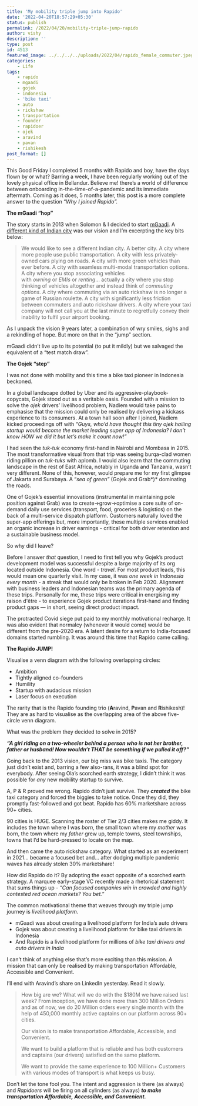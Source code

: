 ```yaml
---
title: 'My mobility triple jump into Rapido'
date: '2022-04-20T18:57:29+05:30'
status: publish
permalink: /2022/04/20/mobility-triple-jump-rapido
author: vishy
description: ''
type: post
id: 4513
featured_image: ../../../../uploads/2022/04/rapido_female_commuter.jpeg
categories: 
    - Life
tags: 
    - rapido
    - mgaadi
    - gojek
    - indonesia
    - 'bike taxi'
    - auto
    - rickshaw
    - transportation
    - founder
    - rapidoer
    - ojek
    - aravind
    - pavan
    - rishikesh
post_format: []
---
```


This Good Friday I completed 5 months with Rapido and boy, have the days flown by or what? Barring a week, I have been regularly working out of the lovely physical office in Bellandur. Believe me! there’s a world of difference between onboarding in-the-time-of-a-pandemic and its immediate aftermath. Coming as it does, 5 months later, this post is a more complete answer to the question “*Why I joined Rapido”.* 

**The mGaadi “hop”**

The story starts in 2013 when Solomon & I decided to start [mGaadi](https://www.bbc.com/news/business-29840206). A [different kind of Indian city](https://www.techsangam.com/2013/08/18/a-different-kind-of-indian-city/) was our vision and I’m excerpting the key bits below:

> We would like to see a different Indian city. A better city. A city where more people use public transportation. A city with less privately-owned cars plying on roads. A city with more green vehicles than ever before. A city with seamless multi-modal transportation options. A city where you stop associating vehicles with *owning* or *EMIs* or *renting*… actually a city where you stop thinking of vehicles altogether and instead think of *commuting options*. A city where commuting via an auto rickshaw is no longer a game of Russian roulette. A city with significantly less friction between commuters and auto rickshaw drivers.   A city where your taxi company will not call you at the last minute to regretfully convey their inability to fulfil your airport booking.
> 

As I unpack the vision 9 years later, a combination of wry smiles, sighs and a rekindling of hope. But more on that in the “jump” section.

mGaadi didn’t live up to its potential (to put it mildly) but we salvaged the equivalent of a “test match draw”. 

**The Gojek “step”**

I was not done with mobility and this time a bike taxi pioneer in Indonesia beckoned. 

In a global landscape dotted by Uber and its aggressive-playbook-copycats, Gojek stood out as a veritable oasis. Founded with a mission to solve the *ojek* drivers’ livelihood problem, Nadiem would take pains to emphasise that the mission could only be realised by delivering a kickass experience to its consumers. At a town hall soon after I joined, Nadiem kicked proceedings off with *“Guys, who’d have thought this tiny ojek hailing startup would become the market leading super app of Indonesia? I don’t know HOW we did it but let’s make it count now!”* 

I had seen the *tuk-tuk* economy first-hand in Nairobi and Mombasa in 2015. The most transformative visual from that trip was seeing burqa-clad women riding pillion on *tuk-tuks* with aplomb. I would also learn that the commuting landscape in the rest of East Africa, notably in Uganda and Tanzania, wasn’t very different. None of this, however, would prepare me for my first glimpse of Jakarta and Surabaya. A “*sea of green”* (Gojek and Grab*)* dominating the roads. 

One of Gojek’s essential innovations (instrumental in maintaining pole position against Grab) was to create→grow→optimise a core suite of on-demand daily use services (transport, food, groceries & logistics) on the back of a multi-service dispatch platform. Customers naturally  loved the super-app offerings but, more importantly, these multiple services enabled an organic increase in driver earnings - critical for both driver retention and a sustainable business model.

So why did I leave? 

Before I answer *that* question, I need to first tell you why Gojek’s product development model was  successful despite a large majority of its org located outside Indonesia. One word - *travel*. For most product leads, this would mean one quarterly visit. In my case, it was *one week in Indonesia every month* - a streak that would only be broken in Feb 2020. Alignment with business leaders and Indonesian teams was the primary agenda of these trips. Personally for me, these trips were critical in energising my raison d'être - to experience Gojek product iterations first-hand and finding product gaps — in short, seeing direct product impact.

The protracted Covid siege put paid to my monthly motivational recharge. It was also evident that normalcy (whenever it would come) would be different from the pre-2020 era. A latent desire for a return to India-focused domains started rumbling. It was around this time that Rapido came calling. 

**The Rapido JUMP!**

Visualise a venn diagram with the following overlapping circles:

- Ambition
- Tightly aligned co-founders
- Humility
- Startup with audacious mission
- Laser focus on execution

The rarity that is the Rapido founding trio (**A**ravind, **P**avan and **R**ishikesh)! They are as hard to visualise as the overlapping area of the above five-circle venn diagram.

What was the problem they decided to solve in 2015?

***“A girl riding on a two-wheeler behind a person who is not her brother, father or husband! Now wouldn’t THAT be something if we pulled it off?”***

Going back to the 2013 vision, our big miss was bike taxis. The category just didn’t exist and, barring a few also-rans, it was a blind spot for everybody. After seeing Ola’s scorched earth strategy, I didn’t think it was possible for *any* new mobility startup to survive. 

A, P & R proved me wrong. Rapido didn’t just survive. They ***created*** the bike taxi category and forced the biggies to take notice. Once they did, they promptly fast-followed and got beat. Rapido has 60% marketshare across 90+ cities.

90 cities is HUGE. Scanning the roster of Tier 2/3 cities makes me giddy. It includes the town where I was *born*, the small town where my *mother* was born, the town where my *father* grew up, temple towns, steel townships, towns that I’d be hard-pressed to locate on the map. 

And then came the auto rickshaw category. What started as an experiment in 2021... became a focused bet and... after dodging multiple pandemic waves has already stolen 30% marketshare! 

How did Rapido do it? By adopting the exact opposite of a scorched earth strategy. A marquee early-stage VC recently made a rhetorical statement that sums things up - *“Can focused companies win in crowded and highly contested red ocean markets? You bet.”*

The common motivational theme that weaves through my triple jump journey is *livelihood platform*.

- mGaadi was about creating a livelihood platform for India’s auto drivers
- Gojek was about creating a livelihood platform for bike taxi drivers in Indonesia
- And Rapido is a livelihood platform for millions of *bike taxi drivers and auto drivers in India*

I can’t think of anything else that’s more exciting than this mission. A mission that can only be realised by making transportation Affordable, Accessible and Convenient. 

I’ll end with Aravind’s share on LinkedIn yesterday. Read it slowly. 

> How big are we? What will we do with the $180M we have raised last week? From inception, we have done more than 300 Million Orders and as of now, we do 20 Million orders every single month with the help of 450,000 monthly active captains on our platform across 90+ cities.
> 
> Our vision is to make transportation Affordable, Accessible, and Convenient.
> 
> We want to build a platform that is reliable and has both customers and captains (our drivers) satisfied on the same platform.
> 
> We want to provide the same experience to 100 Million+ Customers with various modes of transport is what keeps us busy.
> 

Don’t let the tone fool you. The intent and aggression is there (as always) and *Rapidoers* will be firing on all cylinders (as always) ***to make transportation Affordable, Accessible, and Convenient.***
